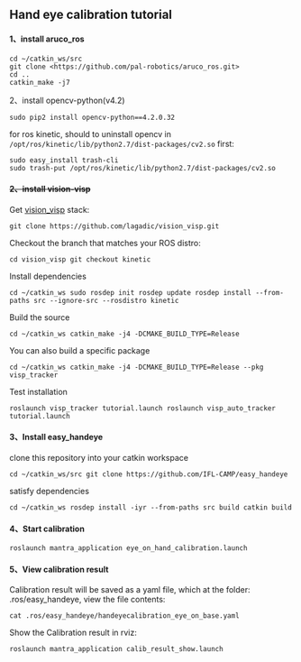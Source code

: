 ## Hand eye calibration tutorial

#### 1、install aruco_ros

```
cd ~/catkin_ws/src
git clone <https://github.com/pal-robotics/aruco_ros.git>
cd ..
catkin_make -j7
```



2、install opencv-python(v4.2)

```
sudo pip2 install opencv-python==4.2.0.32
```

for ros kinetic, should to uninstall opencv in `/opt/ros/kinetic/lib/python2.7/dist-packages/cv2.so` first:

```
sudo easy_install trash-cli
sudo trash-put /opt/ros/kinetic/lib/python2.7/dist-packages/cv2.so
```



#### ~~2、install vision-visp~~

Get [vision_visp](http://wiki.ros.org/vision_visp) stack:

```
git clone https://github.com/lagadic/vision_visp.git 
```

Checkout the branch that matches your ROS distro:

```
cd vision_visp git checkout kinetic 
```

Install dependencies

```
cd ~/catkin_ws sudo rosdep init rosdep update rosdep install --from-paths src --ignore-src --rosdistro kinetic 
```

Build the source

```
cd ~/catkin_ws catkin_make -j4 -DCMAKE_BUILD_TYPE=Release 
```

You can also build a specific package

```
cd ~/catkin_ws catkin_make -j4 -DCMAKE_BUILD_TYPE=Release --pkg visp_tracker 
```

Test installation

```
roslaunch visp_tracker tutorial.launch roslaunch visp_auto_tracker tutorial.launch
```



#### 3、Install easy_handeye

clone this repository into your catkin workspace

```
cd ~/catkin_ws/src git clone https://github.com/IFL-CAMP/easy_handeye 
```

satisfy dependencies

```
cd ~/catkin_ws rosdep install -iyr --from-paths src build catkin build 
```



#### 4、Start calibration

```
roslaunch mantra_application eye_on_hand_calibration.launch
```



#### 5、View calibration result

Calibration result will be saved as a yaml file, which at the folder: .ros/easy_handeye, view the file contents:

```
cat .ros/easy_handeye/handeyecalibration_eye_on_base.yaml
```

Show the Calibration result in rviz:

```
roslaunch mantra_application calib_result_show.launch
```

